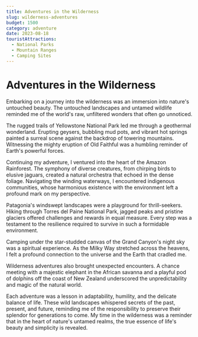 ```yaml
---
title: Adventures in the Wilderness
slug: wilderness-adventures
budget: 1500
category: adventure
date: 2023-08-18
touristAttractions: 
  - National Parks
  - Mountain Ranges
  - Camping Sites
---
```


# Adventures in the Wilderness

Embarking on a journey into the wilderness was an immersion into nature's untouched beauty. The untouched landscapes and untamed wildlife reminded me of the world's raw, unfiltered wonders that often go unnoticed.

The rugged trails of Yellowstone National Park led me through a geothermal wonderland. Erupting geysers, bubbling mud pots, and vibrant hot springs painted a surreal scene against the backdrop of towering mountains. Witnessing the mighty eruption of Old Faithful was a humbling reminder of Earth's powerful forces.

Continuing my adventure, I ventured into the heart of the Amazon Rainforest. The symphony of diverse creatures, from chirping birds to elusive jaguars, created a natural orchestra that echoed in the dense foliage. Navigating the winding waterways, I encountered indigenous communities, whose harmonious existence with the environment left a profound mark on my perspective.

Patagonia's windswept landscapes were a playground for thrill-seekers. Hiking through Torres del Paine National Park, jagged peaks and pristine glaciers offered challenges and rewards in equal measure. Every step was a testament to the resilience required to survive in such a formidable environment.

Camping under the star-studded canvas of the Grand Canyon's night sky was a spiritual experience. As the Milky Way stretched across the heavens, I felt a profound connection to the universe and the Earth that cradled me.

Wilderness adventures also brought unexpected encounters. A chance meeting with a majestic elephant in the African savanna and a playful pod of dolphins off the coast of New Zealand underscored the unpredictability and magic of the natural world.

Each adventure was a lesson in adaptability, humility, and the delicate balance of life. These wild landscapes whispered secrets of the past, present, and future, reminding me of the responsibility to preserve their splendor for generations to come. My time in the wilderness was a reminder that in the heart of nature's untamed realms, the true essence of life's beauty and simplicity is revealed.
